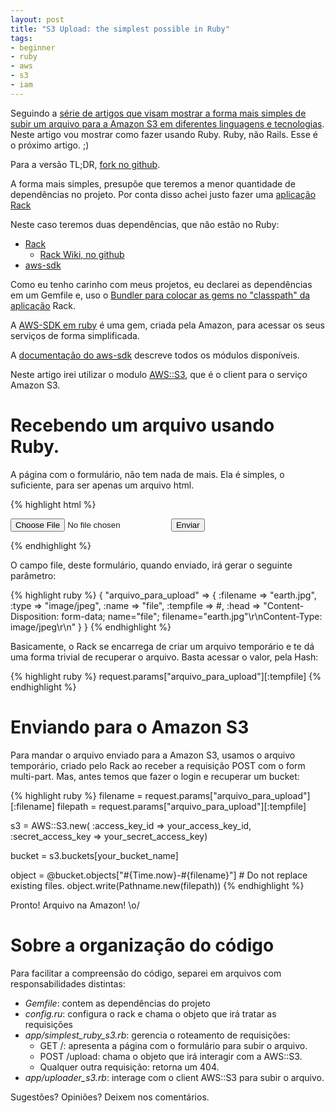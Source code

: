 ```yaml
---
layout: post
title: "S3 Upload: the simplest possible in Ruby"
tags:
- beginner
- ruby
- aws
- s3
- iam
---
```

Seguindo a [série de artigos que visam mostrar a forma mais simples de subir um arquivo para a Amazon S3 em diferentes linguagens e tecnologias](http://blog.rivendel.com.br/tag/s3-upload/).
Neste artigo vou mostrar como fazer usando Ruby. Ruby, não Rails. Esse é o próximo artigo. ;)

Para a versão TL;DR, [fork no github](https://github.com/acdesouza/ruby-s3-simplest).

A forma mais simples, presupõe que teremos a menor quantidade de dependências
no projeto. Por conta disso achei justo fazer uma [aplicação Rack](http://rack.rubyforge.org/doc/Rack/Builder.html)

Neste caso teremos duas dependências, que não estão no Ruby:

  * [Rack](http://rack.github.io/)
    * [Rack Wiki, no github](https://github.com/rack/rack/wiki)
  * [aws-sdk]()

Como eu tenho carinho com meus projetos, eu declarei as dependências em um Gemfile
e, uso o [Bundler para colocar as gems no "classpath" da aplicação](http://bundler.io/v1.5/bundler_setup.html) Rack.

A [AWS-SDK em ruby](http://aws.amazon.com/documentation/sdkforruby/) é uma gem,
criada pela Amazon, para acessar os seus serviços de forma simplificada.

A [documentação do aws-sdk](http://docs.aws.amazon.com/AWSRubySDK/latest/frames.html)
descreve todos os módulos disponíveis.

Neste artigo irei utilizar o modulo [AWS::S3](http://docs.aws.amazon.com/AWSRubySDK/latest/AWS/S3.html),
que é o client para o serviço Amazon S3.

# Recebendo um arquivo usando Ruby.

A página com o formulário, não tem nada de mais. Ela é simples, o suficiente,
para ser apenas um arquivo html.

{% highlight html %}
<form action="upload" method="post" enctype="multipart/form-data">
  <input type="file" name="arquivo_para_upload" />
  <input type="submit" value="Enviar"/>
</form>
{% endhighlight %}

O campo file, deste formulário, quando enviado, irá gerar o seguinte parâmetro:

{% highlight ruby %}
{
  "arquivo_para_upload" => {
    :filename => "earth.jpg",
    :type     => "image/jpeg",
    :name     => "file",
    :tempfile => #,
    :head     => "Content-Disposition: form-data; name=\"file\"; filename=\"earth.jpg\"\r\nContent-Type: image/jpeg\r\n"
  }
}
{% endhighlight %}

Basicamente, o Rack se encarrega de criar um arquivo temporário e te dá uma
forma trivial de recuperar o arquivo. Basta acessar o valor, pela Hash:

{% highlight ruby %}
request.params["arquivo_para_upload"][:tempfile]
{% endhighlight %}

# Enviando para o Amazon S3

Para mandar o arquivo enviado para a Amazon S3, usamos o arquivo temporário,
criado pelo Rack ao receber a requisição POST com o form multi-part.
Mas, antes temos que fazer o login e recuperar um bucket:

{% highlight ruby %}
filename = request.params["arquivo_para_upload"][:filename]
filepath = request.params["arquivo_para_upload"][:tempfile]

s3 = AWS::S3.new(
  :access_key_id     => your_access_key_id,
  :secret_access_key => your_secret_access_key)

bucket = s3.buckets[your_bucket_name]

object = @bucket.objects["#{Time.now}-#{filename}"] # Do not replace existing files.
object.write(Pathname.new(filepath))
{% endhighlight %}

Pronto! Arquivo na Amazon! \o/

# Sobre a organização do código

Para facilitar a compreensão do código, separei em arquivos com
responsabilidades distintas:

  * _Gemfile_: contem as dependências do projeto
  * _config.ru_: configura o rack e chama o objeto que irá tratar as requisições
  * _app/simplest_ruby_s3.rb_: gerencia o roteamento de requisições:
    * GET  /: apresenta a página com o formulário para subir o arquivo.
    * POST /upload: chama o objeto que irá interagir com a AWS::S3.
    * Qualquer outra requisição: retorna um 404.
  * _app/uploader_s3.rb_: interage com o client AWS::S3 para subir o arquivo.

Sugestões? Opiniões? Deixem nos comentários.
